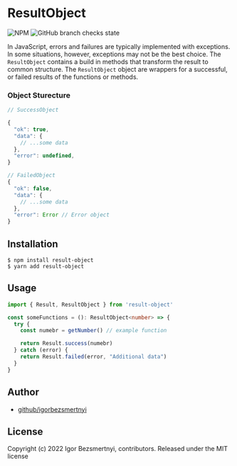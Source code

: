 # ResultObject

<img alt="NPM" src="https://img.shields.io/npm/l/@ib-code/result-object">
<img alt="GitHub branch checks state" src="https://img.shields.io/github/checks-status/igorbezsmertnyi/result-object/master">

In JavaScript, errors and failures are typically implemented with exceptions. In some situations, however, exceptions may not be the best choice. The `ResultObject` contains a build in methods that transform the result to common structure. The `ResultObject` object are wrappers for a successful, or failed results of the functions or methods.

### Object Sturecture

```js
// SuccessОbject

{
  "ok": true,
  "data": {
    // ...some data
  },
  "error": undefined,
}

// FailedОbject
{
  "ok": false,
  "data": {
    // ...some data
  },
  "error": Error // Error object
}
```


## Installation

```shell
$ npm install result-object
$ yarn add result-object
```

## Usage

```ts
import { Result, ResultObject } from 'result-object'

const someFunctions = (): ResultObject<number> => {
  try {
    const numebr = getNumber() // example function

    return Result.success(numebr)
  } catch (error) {
    return Result.failed(error, "Additional data")
  }
}
```

## Author

- [github/igorbezsmertnyi](https://github.com/igorbezsmertnyi)

## License

Copyright (c) 2022 Igor Bezsmertnyi, contributors. Released under the MIT license
